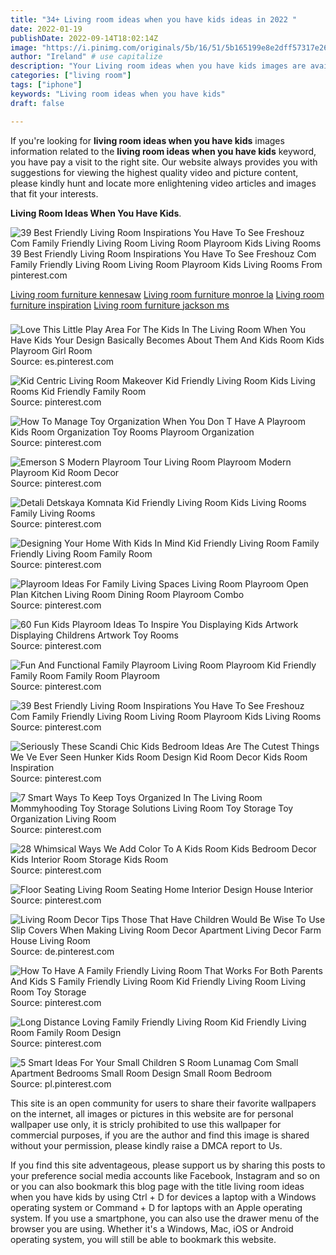 ```yaml
---
title: "34+ Living room ideas when you have kids ideas in 2022 "
date: 2022-01-19
publishDate: 2022-09-14T18:02:14Z
image: "https://i.pinimg.com/originals/5b/16/51/5b165199e8e2dff57317e26bfd3cfd16.jpg"
author: "Ireland" # use capitalize
description: "Your Living room ideas when you have kids images are available in this site. Living room ideas when you have kids are a topic that is being searched for and liked by netizens now. You can Download the Living room ideas when you have kids files here. Download all free vectors."
categories: ["living room"]
tags: ["iphone"]
keywords: "Living room ideas when you have kids"
draft: false

---
```


If you're looking for **living room ideas when you have kids** images information related to the **living room ideas when you have kids** keyword, you have pay a visit to the right  site.  Our website always  provides you with  suggestions  for viewing  the highest  quality video and picture  content, please kindly hunt and locate more enlightening video articles and images  that fit your interests.

**Living Room Ideas When You Have Kids**. 

![39 Best Friendly Living Room Inspirations You Have To See Freshouz Com Family Friendly Living Room Living Room Playroom Kids Living Rooms](https://i.pinimg.com/originals/c3/4c/fc/c34cfcdcfcbd4279161bb3c34b624293.jpg "39 Best Friendly Living Room Inspirations You Have To See Freshouz Com Family Friendly Living Room Living Room Playroom Kids Living Rooms")
39 Best Friendly Living Room Inspirations You Have To See Freshouz Com Family Friendly Living Room Living Room Playroom Kids Living Rooms From pinterest.com

[Living room furniture kennesaw](/living-room-furniture-kennesaw/)
[Living room furniture monroe la](/living-room-furniture-monroe-la/)
[Living room furniture inspiration](/living-room-furniture-inspiration/)
[Living room furniture jackson ms](/living-room-furniture-jackson-ms/)



### 

 


![Love This Little Play Area For The Kids In The Living Room When You Have Kids Your Design Basically Becomes About Them And Kids Room Kids Playroom Girl Room](https://i.pinimg.com/originals/7f/fc/65/7ffc65ea0da36971cbbb5eee13ae363a.jpg "Love This Little Play Area For The Kids In The Living Room When You Have Kids Your Design Basically Becomes About Them And Kids Room Kids Playroom Girl Room")
Source: es.pinterest.com

 

![Kid Centric Living Room Makeover Kid Friendly Living Room Kids Living Rooms Kid Friendly Family Room](https://i.pinimg.com/originals/dc/33/d4/dc33d43f98640bc9ca6ed11541303376.jpg "Kid Centric Living Room Makeover Kid Friendly Living Room Kids Living Rooms Kid Friendly Family Room")
Source: pinterest.com

 

![How To Manage Toy Organization When You Don T Have A Playroom Kids Room Organization Toy Rooms Playroom Organization](https://i.pinimg.com/originals/57/8a/be/578abea2f4fa18fbc576383c05ec6b74.jpg "How To Manage Toy Organization When You Don T Have A Playroom Kids Room Organization Toy Rooms Playroom Organization")
Source: pinterest.com

 

![Emerson S Modern Playroom Tour Living Room Playroom Modern Playroom Kid Room Decor](https://i.pinimg.com/originals/61/b8/02/61b8020726c0bba98e91dd7d729c3c3f.jpg "Emerson S Modern Playroom Tour Living Room Playroom Modern Playroom Kid Room Decor")
Source: pinterest.com

 

![Detali Detskaya Komnata Kid Friendly Living Room Kids Living Rooms Family Living Rooms](https://i.pinimg.com/736x/1d/3b/64/1d3b64ec53feaa93c8a6bee16252aeb3--kid-playroom-playroom-ideas.jpg "Detali Detskaya Komnata Kid Friendly Living Room Kids Living Rooms Family Living Rooms")
Source: pinterest.com

 

![Designing Your Home With Kids In Mind Kid Friendly Living Room Family Friendly Living Room Family Room](https://i.pinimg.com/originals/0b/35/14/0b3514034c2c0f8aad887011475b9bd3.jpg "Designing Your Home With Kids In Mind Kid Friendly Living Room Family Friendly Living Room Family Room")
Source: pinterest.com

 

![Playroom Ideas For Family Living Spaces Living Room Playroom Open Plan Kitchen Living Room Dining Room Playroom Combo](https://i.pinimg.com/originals/78/c8/a8/78c8a8f40b8fbcc245250863472e2666.jpg "Playroom Ideas For Family Living Spaces Living Room Playroom Open Plan Kitchen Living Room Dining Room Playroom Combo")
Source: pinterest.com

 

![60 Fun Kids Playroom Ideas To Inspire You Displaying Kids Artwork Displaying Childrens Artwork Toy Rooms](https://i.pinimg.com/736x/7a/b7/5f/7ab75fd295e8d350c980a051b5a26f45.jpg "60 Fun Kids Playroom Ideas To Inspire You Displaying Kids Artwork Displaying Childrens Artwork Toy Rooms")
Source: pinterest.com

 

![Fun And Functional Family Playroom Living Room Playroom Kid Friendly Family Room Family Room Playroom](https://i.pinimg.com/originals/2e/13/ea/2e13ea8bf008a10e55ae9bf73a5a3f21.jpg "Fun And Functional Family Playroom Living Room Playroom Kid Friendly Family Room Family Room Playroom")
Source: pinterest.com

 

![39 Best Friendly Living Room Inspirations You Have To See Freshouz Com Family Friendly Living Room Living Room Playroom Kids Living Rooms](https://i.pinimg.com/originals/c3/4c/fc/c34cfcdcfcbd4279161bb3c34b624293.jpg "39 Best Friendly Living Room Inspirations You Have To See Freshouz Com Family Friendly Living Room Living Room Playroom Kids Living Rooms")
Source: pinterest.com

 

![Seriously These Scandi Chic Kids Bedroom Ideas Are The Cutest Things We Ve Ever Seen Hunker Kids Room Design Kid Room Decor Kids Room Inspiration](https://i.pinimg.com/originals/09/ac/68/09ac68d795a96ca4e9ce5c11f33cba2d.jpg "Seriously These Scandi Chic Kids Bedroom Ideas Are The Cutest Things We Ve Ever Seen Hunker Kids Room Design Kid Room Decor Kids Room Inspiration")
Source: pinterest.com

 

![7 Smart Ways To Keep Toys Organized In The Living Room Mommyhooding Toy Storage Solutions Living Room Toy Storage Toy Organization Living Room](https://i.pinimg.com/originals/4e/2e/71/4e2e71f5473aeadfd4e60b4b2aaafa2c.png "7 Smart Ways To Keep Toys Organized In The Living Room Mommyhooding Toy Storage Solutions Living Room Toy Storage Toy Organization Living Room")
Source: pinterest.com

 

![28 Whimsical Ways We Add Color To A Kids Room Kids Bedroom Decor Kids Interior Room Storage Kids Room](https://i.pinimg.com/736x/e5/80/8c/e5808c4af88c293b2bc9baa9fee90348--play-rooms-kid-rooms.jpg "28 Whimsical Ways We Add Color To A Kids Room Kids Bedroom Decor Kids Interior Room Storage Kids Room")
Source: pinterest.com

 

![Floor Seating Living Room Seating Home Interior Design House Interior](https://i.pinimg.com/originals/9d/ad/40/9dad4069ec6c53699020153e8f5e7320.jpg "Floor Seating Living Room Seating Home Interior Design House Interior")
Source: pinterest.com

 

![Living Room Decor Tips Those That Have Children Would Be Wise To Use Slip Covers When Making Living Room Decor Apartment Living Decor Farm House Living Room](https://i.pinimg.com/originals/90/83/ba/9083badcc91ba118f2eaa02f598e5ec8.jpg "Living Room Decor Tips Those That Have Children Would Be Wise To Use Slip Covers When Making Living Room Decor Apartment Living Decor Farm House Living Room")
Source: de.pinterest.com

 

![How To Have A Family Friendly Living Room That Works For Both Parents And Kids S Family Friendly Living Room Kid Friendly Living Room Living Room Toy Storage](https://i.pinimg.com/736x/25/76/3e/25763e916b88b7865e7b33471ac2e68f.jpg "How To Have A Family Friendly Living Room That Works For Both Parents And Kids S Family Friendly Living Room Kid Friendly Living Room Living Room Toy Storage")
Source: pinterest.com

 

![Long Distance Loving Family Friendly Living Room Kid Friendly Living Room Family Room Design](https://i.pinimg.com/736x/de/fd/50/defd501461e19dbe7127b4644acfbca3--double-room-living-room-ideas.jpg "Long Distance Loving Family Friendly Living Room Kid Friendly Living Room Family Room Design")
Source: pinterest.com

 

![5 Smart Ideas For Your Small Children S Room Lunamag Com Small Apartment Bedrooms Small Room Design Small Room Bedroom](https://i.pinimg.com/originals/5b/16/51/5b165199e8e2dff57317e26bfd3cfd16.jpg "5 Smart Ideas For Your Small Children S Room Lunamag Com Small Apartment Bedrooms Small Room Design Small Room Bedroom")
Source: pl.pinterest.com

 

This site is an open community for users to share their favorite wallpapers on the internet, all images or pictures in this website are for personal wallpaper use only, it is stricly prohibited to use this wallpaper for commercial purposes, if you are the author and find this image is shared without your permission, please kindly raise a DMCA report to Us.

If you find this site adventageous, please support us by sharing this posts to your preference social media accounts like Facebook, Instagram and so on or you can also bookmark this blog page with the title living room ideas when you have kids by using Ctrl + D for devices a laptop with a Windows operating system or Command + D for laptops with an Apple operating system. If you use a smartphone, you can also use the drawer menu of the browser you are using. Whether it's a Windows, Mac, iOS or Android operating system, you will still be able to bookmark this website.
